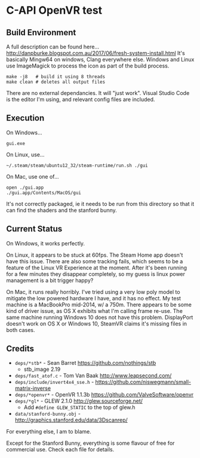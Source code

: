 C-API OpenVR test
=================

Build Environment
-----------------
A full description can be found here...
http://danpburke.blogspot.com.au/2017/06/fresh-system-install.html
It's basically Mingw64 on windows, Clang everywhere else. Windows and Linux use ImageMagick to process the icon as part of the build process.

    make -j8   # build it using 8 threads   
    make clean # deletes all output files

There are no external dependancies. It will "just work". Visual Studio Code is the editor I'm using, and relevant config files are included.

Execution
---------
On Windows...

    gui.exe

On Linux, use...

    ~/.steam/steam/ubuntu12_32/steam-runtime/run.sh ./gui

On Mac, use one of...

    open ./gui.app
    ./gui.app/Contents/MacOS/gui

It's not correctly packaged, ie it needs to be run from this directory so that it can find the shaders and the stanford bunny.

Current Status
--------------
On Windows, it works perfectly.

On Linux, it appears to be stuck at 60fps. The Steam Home app doesn't have this issue. There are also some tracking fails, which seems to be a feature of the Linux VR Experience at the moment. After it's been running for a few minutes they disappear completely, so my guess is linux power management is a bit trigger happy?

On Mac, it runs really horribly. I've tried using a very low poly model to mitigate the low powered hardware I have, and it has no effect. My test machine is a MacBookPro mid-2014, w/ a 750m. There appears to be some kind of driver issue, as OS X exhibits what I'm calling frame re-use. The same machine running Windows 10 does not have this problem. DisplayPort doesn't work on OS X or Windows 10, SteamVR claims it's missing files in both cases.

Credits
-------

* ```deps/*stb*``` - Sean Barret https://github.com/nothings/stb
    * stb_image 2.19
* ```deps/fast_atof.c``` - Tom Van Baak http://www.leapsecond.com/
* ```deps/include/invert4x4_sse.h``` - https://github.com/niswegmann/small-matrix-inverse
* ```deps/*openvr*``` - OpenVR 1.1.3b https://github.com/ValveSoftware/openvr
* ```deps/*gl*``` - GLEW 2.1.0 http://glew.sourceforge.net/
    * Add ```#define GLEW_STATIC``` to the top of glew.h
* ```data/stanford-bunny.obj``` - http://graphics.stanford.edu/data/3Dscanrep/

For everything else, I am to blame.

Except for the Stanford Bunny, everything is some flavour of free for commercial use. Check each file for details.